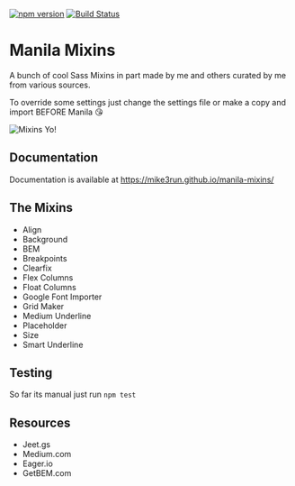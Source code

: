 [![npm version](https://badge.fury.io/js/manila-mixins.svg)](https://badge.fury.io/js/manila-mixins)
[![Build Status](https://travis-ci.org/mike3run/manila-mixins.svg?branch=master)](https://travis-ci.org/mike3run/manila-mixins)

# Manila Mixins
A bunch of cool Sass Mixins in part made by me and others curated by me from various sources.

To override some settings just change the settings file or make a copy and import BEFORE Manila 😘

![Mixins Yo!](http://i.imgur.com/ao0WXBY.gif)

## Documentation
Documentation is available at https://mike3run.github.io/manila-mixins/

## The Mixins
- Align
- Background
- BEM
- Breakpoints
- Clearfix
- Flex Columns
- Float Columns
- Google Font Importer
- Grid Maker
- Medium Underline
- Placeholder
- Size
- Smart Underline

## Testing
So far its manual just run `npm test`

## Resources
- Jeet.gs
- Medium.com
- Eager.io
- GetBEM.com
